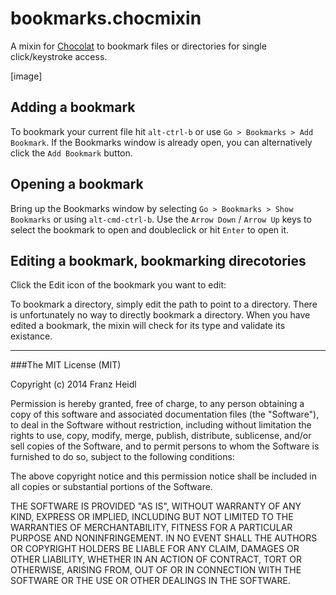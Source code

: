 # bookmarks.chocmixin

A mixin for [Chocolat](http://www.chocolatapp.com) to bookmark files or directories for single click/keystroke access.

[image]

## Adding a bookmark
To bookmark your current file hit `alt-ctrl-b` or use `Go > Bookmarks > Add Bookmark`.
If the Bookmarks window is already open, you can alternatively click the `Add Bookmark` button.

## Opening a bookmark
Bring up the Bookmarks window by selecting `Go > Bookmarks > Show Bookmarks` or using `alt-cmd-ctrl-b`. Use the `Arrow Down` / `Arrow Up` keys to select the bookmark to open and doubleclick or hit `Enter` to open it.

## Editing a bookmark, bookmarking direcotories
Click the Edit icon of the bookmark you want to edit:

To bookmark a directory, simply edit the path to point to a directory. There is unfortunately no way to directly bookmark a directory.
When you have edited a bookmark, the mixin will check for its type and validate its existance.


---



###The MIT License (MIT)


Copyright (c) 2014 Franz Heidl

Permission is hereby granted, free of charge, to any person obtaining a copy
of this software and associated documentation files (the "Software"), to deal
in the Software without restriction, including without limitation the rights
to use, copy, modify, merge, publish, distribute, sublicense, and/or sell
copies of the Software, and to permit persons to whom the Software is
furnished to do so, subject to the following conditions:

The above copyright notice and this permission notice shall be included in
all copies or substantial portions of the Software.

THE SOFTWARE IS PROVIDED "AS IS", WITHOUT WARRANTY OF ANY KIND, EXPRESS OR
IMPLIED, INCLUDING BUT NOT LIMITED TO THE WARRANTIES OF MERCHANTABILITY,
FITNESS FOR A PARTICULAR PURPOSE AND NONINFRINGEMENT. IN NO EVENT SHALL THE
AUTHORS OR COPYRIGHT HOLDERS BE LIABLE FOR ANY CLAIM, DAMAGES OR OTHER
LIABILITY, WHETHER IN AN ACTION OF CONTRACT, TORT OR OTHERWISE, ARISING FROM,
OUT OF OR IN CONNECTION WITH THE SOFTWARE OR THE USE OR OTHER DEALINGS IN
THE SOFTWARE.


